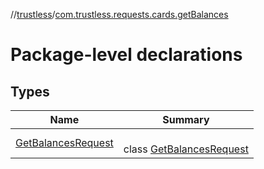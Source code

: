 //[trustless](../../index.md)/[com.trustless.requests.cards.getBalances](index.md)

# Package-level declarations

## Types

| Name | Summary |
|---|---|
| [GetBalancesRequest](-get-balances-request/index.md) | <br>class [GetBalancesRequest](-get-balances-request/index.md) |
